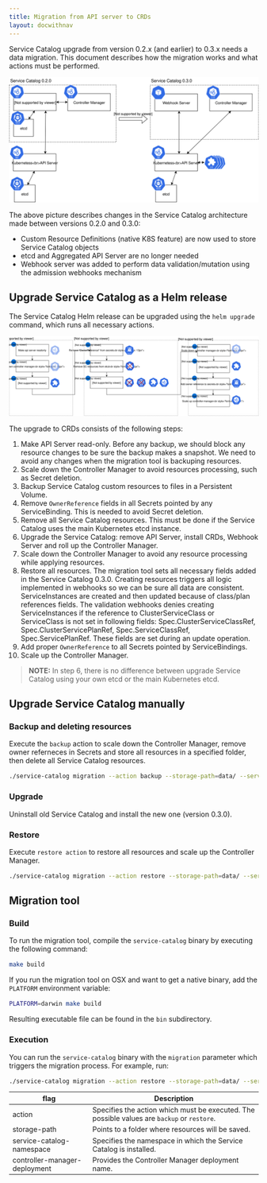 ```yaml
---
title: Migration from API server to CRDs
layout: docwithnav
---
```


Service Catalog upgrade from version 0.2.x (and earlier) to 0.3.x needs a data migration. 
This document describes how the migration works and what actions must be performed. 

![Service Catalog upgrade](images/sc-migration-to-crds.svg)

The above picture describes changes in the Service Catalog architecture made between versions 0.2.0 and 0.3.0:
- Custom Resource Definitions (native K8S feature) are now used to store Service Catalog objects 
- etcd and Aggregated API Server are no longer needed
- Webhook server was added to perform data validation/mutation using the admission webhooks mechanism

## Upgrade Service Catalog as a Helm release

The Service Catalog Helm release can be upgraded using the `helm upgrade` command, which runs all necessary actions.

![Service Catalog upgrade steps](images/sc-migration-to-crds-steps.svg)

The upgrade to CRDs consists of the following steps:
1. Make API Server read-only. Before any backup, we should block any resource changes to be sure the backup makes a snapshot. We need to avoid any changes when the migration tool is backuping resources.
2. Scale down the Controller Manager to avoid resources processing, such as Secret deletion.
3. Backup Service Catalog custom resources to files in a Persistent Volume.
4. Remove `OwnerReference` fields in all Secrets pointed by any ServiceBinding. This is needed to avoid Secret deletion.
5. Remove all Service Catalog resources. This must be done if the Service Catalog uses the main Kubernetes etcd instance.
6. Upgrade the Service Catalog: remove API Server, install CRDs, Webhook Server and roll up the Controller Manager.
7. Scale down the Controller Manager to avoid any resource processing while applying resources.
8. Restore all resources. The migration tool sets all necessary fields added in the Service Catalog 0.3.0. 
Creating resources triggers all logic implemented in webhooks so we can be sure all data are consistent.
ServiceInstances are created and then updated because of class/plan references fields. 
The validation webhooks denies creating ServiceInstances if the reference to ClusterServiceClass or ServiceClass is not set in following fields:
Spec.ClusterServiceClassRef, Spec.ClusterServicePlanRef, Spec.ServiceClassRef, Spec.ServicePlanRef.
These fields are set during an update operation.
9. Add proper `OwnerReference` to all Secrets pointed by ServiceBindings.
10. Scale up the Controller Manager. 

>**NOTE:** In step 6, there is no difference between upgrade Service Catalog using your own etcd or the main Kubernetes etcd.
## Upgrade Service Catalog manually

### Backup and deleting resources

Execute the `backup` action to scale down the Controller Manager, remove owner referneces in Secrets and store all resources in a specified folder, then delete all Service Catalog resources.

```bash
./service-catalog migration --action backup --storage-path=data/ --service-catalog-namespace=catalog --controller-manager-deployment=catalog-catalog-controller-manager
```

### Upgrade

Uninstall old Service Catalog and install the new one (version 0.3.0).

### Restore

Execute `restore action` to restore all resources and scale up the Controller Manager.

```bash
./service-catalog migration --action restore --storage-path=data/ --service-catalog-namespace=catalog --controller-manager-deployment=catalog-catalog-controller-manager
```

## Migration tool

### Build
To run the migration tool, compile the `service-catalog` binary by executing the following command:
```bash
make build
```

If you run the migration tool on OSX and want to get a native binary, add the `PLATFORM` environment variable:
```bash
PLATFORM=darwin make build
```

Resulting executable file can be found in the `bin` subdirectory.

### Execution

You can run the `service-catalog` binary with the `migration` parameter which triggers the migration process. For example, run:

```bash
./service-catalog migration --action restore --storage-path=data/ --service-catalog-namespace=catalog --controller-manager-deployment=catalog-catalog-controller-manager
```

| flag   | Description  |
| ------------    | ------------ |
| action | Specifies the action which must be executed. The possible values are `backup` or `restore`.|
| storage-path | Points to a folder where resources will be saved. |
| service-catalog-namespace | Specifies the namespace in which the Service Catalog is installed. |
| controller-manager-deployment | Provides the Controller Manager deployment name. |
